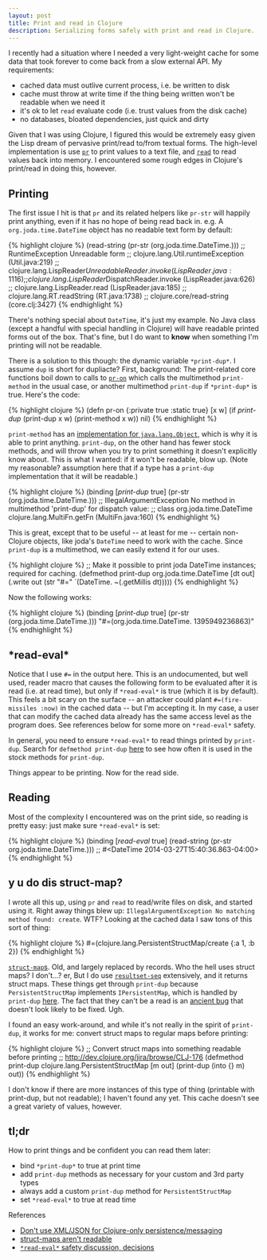 ```yaml
---
layout: post
title: Print and read in Clojure
description: Serializing forms safely with print and read in Clojure.
---
```


I recently had a situation where I needed a very light-weight cache for some
data that took forever to come back from a slow external API.  My requirements:

* cached data must outlive current process, i.e. be written to disk
* cache must throw at write time if the thing being written won't be readable
  when we need it
* it's ok to let `read` evaluate code (i.e. trust values from the disk cache)
* no databases, bloated dependencies, just quick and dirty

Given that I was using Clojure, I figured this would be extremely easy given
the Lisp dream of pervasive print/read to/from textual forms.  The high-level
implementation is use
[`pr`](http://clojure.github.io/clojure/clojure.core-api.html#clojure.core/pr)
to print values to a text file, and
[`read`](http://clojure.github.io/clojure/clojure.core-api.html#clojure.core/read)
to read values back into memory.  I encountered some rough edges in Clojure's
print/read in doing this, however.

## Printing

The first issue I hit is that `pr` and its related helpers like `pr-str` will
happily print anything, even if it has no hope of being read back in. e.g. A
`org.joda.time.DateTime` object has no readable text form by default:

{% highlight clojure %}
(read-string (pr-str (org.joda.time.DateTime.)))
;; RuntimeException Unreadable form
;;         clojure.lang.Util.runtimeException (Util.java:219)
;;         clojure.lang.LispReader$UnreadableReader.invoke (LispReader.java:1116)
;;         clojure.lang.LispReader$DispatchReader.invoke (LispReader.java:626)
;;         clojure.lang.LispReader.read (LispReader.java:185)
;;         clojure.lang.RT.readString (RT.java:1738)
;;         clojure.core/read-string (core.clj:3427)
{% endhighlight %}

There's nothing special about `DateTime`, it's just my example.  No Java class
(except a handful with special handling in Clojure) will have readable printed
forms out of the box.  That's fine, but I do want to **know** when something
I'm printing will not be readable.

There is a solution to this though: the dynamic variable `*print-dup*`.  I
assume `dup` is short for dupliacte?  First, background: The print-related core
functions boil down to calls to
[`pr-on`](https://github.com/clojure/clojure/blob/201a0dd9701e1a0ee3998431241388eb4a854ebf/src/clj/clojure/core.clj#L3386-L3393)
which calls the multimethod `print-method` in the usual case, or another
multimethod `print-dup` if `*print-dup*` is true.  Here's the code:

{% highlight clojure %}
(defn pr-on
  {:private true
   :static true}
  [x w]
  (if *print-dup*
    (print-dup x w)
    (print-method x w))
  nil)
{% endhighlight %}

`print-method` has an [implementation for
`java.lang.Object`](https://github.com/clojure/clojure/blob/201a0dd9701e1a0ee3998431241388eb4a854ebf/src/clj/clojure/core_print.clj#L101-L102),
which is why it is able to print anything.  `print-dup`, on the other hand has fewer
stock methods, and will throw when you try to print something it doesn't
explicitly know about.  This is what I wanted: if it won't be readable, blow
up.  (Note my reasonable? assumption here that if a type has a `print-dup` implementation
that it will be readable.)

{% highlight clojure %}
(binding [*print-dup* true] (pr-str (org.joda.time.DateTime.)))
;; IllegalArgumentException No method in multimethod 'print-dup' for dispatch value:
;; class org.joda.time.DateTime  clojure.lang.MultiFn.getFn (MultiFn.java:160)
{% endhighlight %}

This is great, except that to be useful -- at least for me -- certain non-Clojure
objects, like joda's `DateTime` need to work with the cache.  Since `print-dup`
is a multimethod, we can easily extend it for our uses.

{% highlight clojure %}
;; Make it possible to print joda DateTime instances; required for caching.
(defmethod print-dup org.joda.time.DateTime
  [dt out]
  (.write out (str "#=" `(DateTime. ~(.getMillis dt)))))
{% endhighlight %}

Now the following works:

{% highlight clojure %}
(binding [*print-dup* true] (pr-str (org.joda.time.DateTime.)))
"#=(org.joda.time.DateTime. 1395949236863)"
{% endhighlight %}

## \*read-eval\*

Notice that I use `#=` in the output here.  This is an undocumented, but well
used, reader macro that causes the following form to be evaluated after it is
read (i.e. at read time), but only if `*read-eval*` is true (which it is by
default).  This feels a bit scary on the surface -- an attacker could plant
`#=(fire-missiles :now)` in the cached data -- but I'm accepting it.  In my
case, a user that can modify the cached data already has the same access level
as the program does.  See references below for some more on `*read-eval*` safety.

In general, you need to ensure `*read-eval*` to read things printed by
`print-dup`. Search for `defmethod print-dup`
[here](https://github.com/clojure/clojure/blob/201a0dd9701e1a0ee3998431241388eb4a854ebf/src/clj/clojure/core_print.clj)
to see how often it is used in the stock methods for `print-dup`.

Things appear to be printing.  Now for the read side.

## Reading

Most of the complexity I encountered was on the print side, so reading is
pretty easy: just make sure `*read-eval*` is set:

{% highlight clojure %}
(binding [*read-eval* true] (read-string (pr-str org.joda.time.DateTime.)))
;; #<DateTime 2014-03-27T15:40:36.863-04:00>
{% endhighlight %}

## y u do dis struct-map?

I wrote all this up, using `pr` and `read` to read/write files on disk, and
started using it.  Right away things blew up: `IllegalArgumentException No
matching method found: create`.  WTF?  Looking at the cached data I saw tons of
this sort of thing:

{% highlight clojure %}
#=(clojure.lang.PersistentStructMap/create {:a 1, :b 2})
{% endhighlight %}

[`struct-map`s](http://clojure.org/data_structures#Data%20Structures-StructMaps).
Old, and largely replaced by records.  Who the hell uses struct maps?  I
don't...?  er, But I do use
[`resultset-seq`](http://clojure.github.io/clojure/clojure.core-api.html#clojure.core/resultset-seq)
extensively, and it returns struct maps.  These things get through `print-dup`
because `PersistentStructMap` implements `IPersistentMap`, which is handled by
`print-dup`
[here](https://github.com/clojure/clojure/blob/201a0dd9701e1a0ee3998431241388eb4a854ebf/src/clj/clojure/core_print.clj#L216).
The fact that they can't be a read is an [ancient
bug](http://dev.clojure.org/jira/browse/CLJ-176) that doesn't look likely to be
fixed.  Ugh.

I found an easy work-around, and while it's not really in the
spirit of `print-dup`, it works for me: convert struct maps to regular maps
before printing:

{% highlight clojure %}
;; Convert struct maps into something readable before printing
;; http://dev.clojure.org/jira/browse/CLJ-176
(defmethod print-dup clojure.lang.PersistentStructMap
  [m out]
  (print-dup (into {} m) out))
{% endhighlight %}

I don't know if there are more instances of this type of thing (printable with
print-dup, but not readable); I haven't found any yet.  This cache doesn't see
a great variety of values, however.

## tl;dr

How to print things and be confident you can read them later:

* bind `*print-dup*` to true at print time
* add `print-dup` methods as necessary for your custom and 3rd party types
* always add a custom `print-dup` method for `PersistentStructMap`
* set `*read-eval*` to true at read time

References

* [Don't use XML/JSON for Clojure-only persistence/messaging](http://amalloy.hubpages.com/hub/Dont-use-XML-JSON-for-Clojure-only-persistence-messaging)
* [struct-maps aren't readable](http://dev.clojure.org/jira/browse/CLJ-176)
* [`*read-eval*` safety discussion, decisions](https://groups.google.com/forum/#!topic/clojure/qUk-bM0JSGc)

